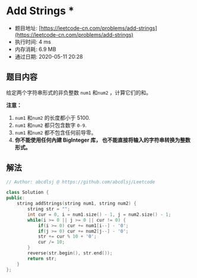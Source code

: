 # Add Strings *
- 题目地址: [https://leetcode-cn.com/problems/add-strings](https://leetcode-cn.com/problems/add-strings)
- 执行时间: 4 ms
- 内存消耗: 6.9 MB
- 通过日期: 2020-05-11 20:28

## 题目内容
<p>给定两个字符串形式的非负整数 <code>num1</code> 和<code>num2</code> ，计算它们的和。</p>

<p><strong>注意：</strong></p>

<ol>
	<li><code>num1</code> 和<code>num2</code> 的长度都小于 5100.</li>
	<li><code>num1</code> 和<code>num2</code> 都只包含数字 <code>0-9</code>.</li>
	<li><code>num1</code> 和<code>num2</code> 都不包含任何前导零。</li>
	<li><strong>你不能使用任何內建 BigInteger 库， 也不能直接将输入的字符串转换为整数形式。</strong></li>
</ol>


## 解法
```cpp
// Author: abcdlsj @ https://github.com/abcdlsj/Leetcode

class Solution {
public:
    string addStrings(string num1, string num2) {
        string str = "";
        int cur = 0, i = num1.size() - 1, j = num2.size() - 1;
        while(i >= 0 || j >= 0 || cur != 0) {
            if(i >= 0) cur += num1[i--] - '0';
            if(j >= 0) cur += num2[j--] - '0';
            str += cur % 10 + '0';
            cur /= 10;
        }
        reverse(str.begin(), str.end());
        return str;
    }
};

```
